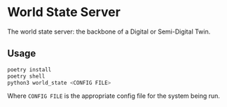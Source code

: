 # World State Server

The world state server: the backbone of a Digital or Semi-Digital Twin.

## Usage

```sh
poetry install
poetry shell
python3 world_state <CONFIG FILE>
```

Where `CONFIG FILE` is the appropriate config file for the system being run.

